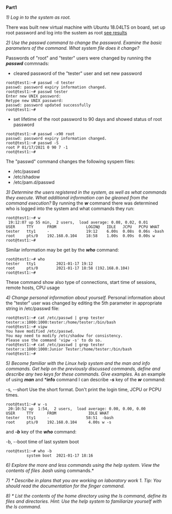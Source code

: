 **Part1**


*1) Log in to the system as root.*

There was built new virtual machine with Ubuntu 18.04LTS on board, set up root password and log into the sustem as root [see results](screenshots/001.JPG)


*2) Use the passwd command to change the password. Examine the basic parameters of the command. What system file does it change?*

Passwords of "root" and "tester" users were changed by running the ***passwd*** commnads:
- cleared password of the "tester" user and set new password
```
root@test1:~# passwd -d tester
passwd: password expiry information changed.
root@test1:~# passwd tester
Enter new UNIX password:
Retype new UNIX password:
passwd: password updated successfully
root@test1:~#
```
- set lifetime of the root password to 90 days and showed status of root password
```
root@test1:~# passwd -x90 root
passwd: password expiry information changed.
root@test1:~# passwd -S
root P 01/17/2021 0 90 7 -1
root@test1:~#
```

The "passwd" command changes the following syspem files:
- /etc/passwd
- /etc/shadow
- /etc/pam.d/passwd


*3) Determine the users registered in the system, as well as what commands they execute. What additional information can be gleaned from the command execution?*
By running the ***w*** command there was determined who is logged into the system and what commands they run:
```
root@test1:~# w
 19:12:07 up 55 min,  2 users,  load average: 0.08, 0.02, 0.01
USER     TTY      FROM             LOGIN@   IDLE   JCPU   PCPU WHAT
tester   tty1     -                19:12    6.00s  0.08s  0.06s -bash
root     pts/0    192.168.0.104    18:58    1.00s  0.09s  0.00s w
root@test1:~#
```
Similar information may be get by the ***who*** command:
```
root@test1:~# who
tester   tty1         2021-01-17 19:12
root     pts/0        2021-01-17 18:58 (192.168.0.104)
root@test1:~#
```
These command show also type of connections, start time of sessions, remote hosts, CPU usage

*4) Change personal information about yourself.*
Personal information about the "tester" user was changed by editing the 5th parameter in appropriate string in /etc/passwd file:
```
root@test1:~# cat /etc/passwd | grep tester
tester:x:1000:1000:tester:/home/tester:/bin/bash
root@test1:~# vipw
You have modified /etc/passwd.
You may need to modify /etc/shadow for consistency.
Please use the command 'vipw -s' to do so.
root@test1:~# cat /etc/passwd | grep tester
tester:x:1000:1000:Junior Tester:/home/tester:/bin/bash
root@test1:~#
```

*5) Become familiar with the Linux help system and the man and info commands. Get help on the previously discussed commands, define and describe any two keys for these commands. Give examples.*
As an example of using ***man*** and ***info** command I can describe ***-s*** key of the ***w*** command:

-s, --short    Use the short format.  Don't print the login time, JCPU or PCPU times.
```
root@test1:~# w -s
 20:10:52 up  1:54,  2 users,  load average: 0.00, 0.00, 0.00
USER     TTY      FROM              IDLE WHAT
tester   tty1     -                58:51  -bash
root     pts/0    192.168.0.104     4.00s w -s
```
and ***-b*** key of the ***who*** command:

-b, --boot  time of last system boot
```
root@test1:~# who -b
         system boot  2021-01-17 18:16
```

*6) Explore the more and less commands using the help system. View the contents of files .bash* using commands.*

*7) * Describe in plans that you are working on laboratory work 1. Tip: You should read the documentation for the finger command.*

*8) * List the contents of the home directory using the ls command, define its files and directories. Hint: Use the help system to familiarize yourself with the ls command.*
